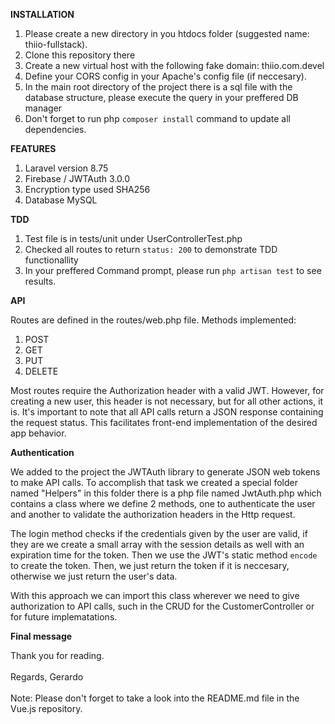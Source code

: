 <strong>INSTALLATION</strong>

1. Please create a new directory in you htdocs folder (suggested name: thiio-fullstack).
2. Clone this repository there
3. Create a new virtual host with the following fake domain: thiio.com.devel
4. Define your CORS config in your Apache's config file (if neccesary).
5. In the main root directory of the project there is a sql file with the database structure, please execute the query in your preffered DB manager
6. Don't forget to run php ```composer install``` command to update all dependencies.

<strong>FEATURES</strong>

1. Laravel version 8.75
2. Firebase / JWTAuth 3.0.0
3. Encryption type used SHA256
4. Database MySQL

<strong>TDD</strong>

1. Test file is in tests/unit under UserControllerTest.php
2. Checked all routes to return ```status: 200``` to demonstrate TDD functionallity
3. In your preffered Command prompt, please run ```php artisan test``` to see results.

<strong>API</strong>

Routes are defined in the routes/web.php file. Methods implemented:

1. POST
2. GET
3. PUT
4. DELETE

Most routes require the Authorization header with a valid JWT. However, 
for creating a new user, this header is not necessary, but for all other 
actions, it is. It's important to note that all API calls return a JSON 
response containing the request status. This facilitates front-end 
implementation of the desired app behavior.

<strong>Authentication</strong>

We added to the project the JWTAuth library to generate JSON web tokens to make API calls. To accomplish that task
we created a special folder named "Helpers" in this folder there is a php file named JwtAuth.php which contains
a class where we define 2 methods, one to authenticate the user and another to validate the authorization headers in
the Http request.

The login method checks if the credentials given by the user are valid, if they are we create a small array with the session
details as well with an expiration time for the token. Then we use the JWT's static method ```encode``` to create the token.
Then, we just return the token if it is neccesary, otherwise we just return the user's data.

With this approach we can import this class wherever we need to give authorization to API calls, such in the CRUD for the
CustomerController or for future implematations.

<strong>Final message</strong>

Thank you for reading.
<br/>
<br/>
Regards, Gerardo
<br/>
<br/>
Note: Please don't forget to take a look into the README.md file in the Vue.js repository.





